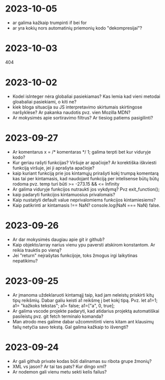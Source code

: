 # 2023-10-05
- ar galima kažkaip trumpinti if bei for
- ar yra kokių nors automatinių priemonių kodo "dekompresijai"?

# 2023-10-03
404

# 2023-10-02
- Kodel isInteger nėra globaliai pasiekiamas? Kas lemia kad vieni metodai gloabaliai pasiekiami, o kiti ne?
- kiek bloga situacija su JS interpretavimo skirtumais skirtingose naršyklėse? Ar pakanka naudotis pvz. vien Mozilla MDN?
- Ar mokysimės apie sortiravimo filtrus? Ar tiesiog patiems pasigilinti?

# 2023-09-27
- Ar komentarus  x = /* komentaras */ 1;  galima terpti bet kur viduryje kodo?
- Kur geriau rašyti funkcijas? Viršuje ar apačioje? Ar korektiška iškviesti funkciją viršuje, jei ji aprašyta apačioje?
- kaip kuriant funkciją prie jos kintamųjų prirašyti kokį trumpą komentarą kas tai per kintamasis, kad naudojant funkciją per intelisense būtų būtų rodoma pvz. temp turi būti >= -273.15  && <= Infinity
- Ar galima viduryje funkcijos nutraukti jos vykdymą? Pvz exit_function();
- kaip padaryti funkcijos kintamuosius privalomais?
- Kaip nustatyti default value neprivalomiems funkcijos kintamiesiems?
- Kaip patikrinti ar kintamasis !== NaN? console.log(NaN === NaN) false.

# 2023-09-26
- Ar dar mokysimės daugiau apie git ir github?
- Kaip objekto/array narius  vienu ypu paversti atskirom konstantom. Ar reikia trauktis po vieną?
- Jei  "return" neįrašytas funkcijoje, toks žmogus irgi laikytinas nepatikimu?

# 2023-09-25
- Ar įmanoma uždeklaruoti kintamąjį taip, kad jam neleistų priskirti kitų tipų reikšmių. Dabar galiu keisti a1 reikšmę į bet kokį tipą. Pvz. let a1=1; a1= "kažkoks tekstas"; a1= false; a1=["a", 0, true]; 
- Ar galima vscode projekte padaryti, kad atidarius projektą automatiškai pasileistų pvz.  git fetch terminalo komanda?
- Man atrodo mes galime dabar užcommitinti viens kitam ant klausimų failų netyčia savo tekstą. Gal galima kažkaip to išvengti?

# 2023-09-24
- Ar gali github private kodas būti dalinamas su ribota grupe žmonių?
- XML vs jason? Ar tai tas pats? Kur dingo xml?
- Ar nodemon gali vienu metu sekti kelis failus?
